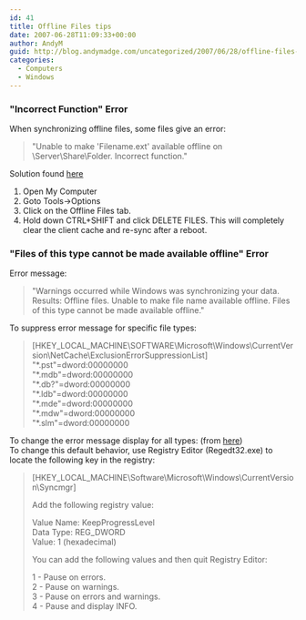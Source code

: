 ```yaml
---
id: 41
title: Offline Files tips
date: 2007-06-28T11:09:33+00:00
author: AndyM
guid: http://blog.andymadge.com/uncategorized/2007/06/28/offline-files-tips/
categories:
  - Computers
  - Windows
---
```

### "Incorrect Function" Error

When synchronizing offline files, some files give an error:

> "Unable to make 'Filename.ext' available offline on \\Server\Share\Folder. Incorrect function."

Solution found [here](http://blogs.msdn.com/jonathanh/archive/2004/12/09/279292.aspx#439263)

  1. Open My Computer
  2. Goto Tools->Options
  3. Click on the Offline Files tab.
  4. Hold down CTRL+SHIFT and click DELETE FILES. This will completely clear the client cache and re-sync after a reboot.

### "Files of this type cannot be made available offline" Error

Error message:

> "Warnings occurred while Windows was synchronizing your data. Results: Offline files. Unable to make file name available offline. Files of this type cannot be made available offline."

To suppress error message for specific file types:

> <div class="indent">
>   [HKEY_LOCAL_MACHINE\SOFTWARE\Microsoft\Windows\CurrentVersion\NetCache\ExclusionErrorSuppressionList]<br /> "*.pst"=dword:00000000<br /> "*.mdb"=dword:00000000<br /> "*.db?"=dword:00000000<br /> "*.ldb"=dword:00000000<br /> "*.mde"=dword:00000000<br /> "*.mdw"=dword:00000000<br /> "*.slm"=dword:00000000
> </div>

To change the error message display for all types: (from [here](http://support.microsoft.com/default.aspx?scid=kb;en-us;320139))  
To change this default behavior, use Registry Editor (Regedt32.exe) to locate the following key in the registry:

> <div class="indent">
>   [HKEY_LOCAL_MACHINE\Software\Microsoft\Windows\CurrentVersion\Syncmgr]
> </div>
> 
> Add the following registry value:
> 
> <div class="indent">
>   Value Name: KeepProgressLevel<br /> Data Type: REG_DWORD<br /> Value: 1 (hexadecimal)
> </div>
> 
> You can add the following values and then quit Registry Editor:
> 
> <div class="indent">
>   1 - Pause on errors.<br /> 2 - Pause on warnings.<br /> 3 - Pause on errors and warnings.<br /> 4 - Pause and display INFO.
> </div>